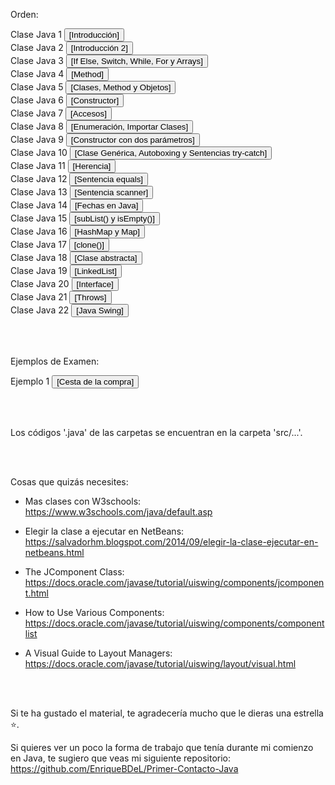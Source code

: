 Orden:

<div align="left">
  Clase Java 1 
  <a href="https://github.com/EnriqueBDeL/Clases-Java/blob/main/Clase%20Java%201.java" target="_blank">
    <button>[Introducción]</button>
  </a>
  <br>
  Clase Java 2 
  <a href="https://github.com/EnriqueBDeL/Clases-Java/blob/main/Clase%20Java%202.java" target="_blank">
    <button>[Introducción 2]</button>
  </a>
  <br>
  Clase Java 3 
  <a href="https://github.com/EnriqueBDeL/Clases-Java/blob/main/Clase%20Java%203.java" target="_blank">
    <button>[If Else, Switch, While, For y Arrays]</button>
  </a>
  <br>
  Clase Java 4 
  <a href="https://github.com/EnriqueBDeL/Clases-Java/blob/main/Clase%20Java%204.java" target="_blank">
    <button>[Method]</button>
  </a>
  <br>
  Clase Java 5 
  <a href="https://github.com/EnriqueBDeL/Clases-Java/blob/main/Clase%20Java%205.java" target="_blank">
    <button>[Clases, Method y Objetos]</button>
  </a>
  <br>
  Clase Java 6 
  <a href="https://github.com/EnriqueBDeL/Clases-Java/blob/main/Clase%20Java%206.java" target="_blank">
    <button>[Constructor]</button>
  </a>
  <br>
  Clase Java 7 
  <a href="https://github.com/EnriqueBDeL/Clases-Java/blob/main/Clase%20Java%207/src/clase/java/pkg7/PorDefecto.java" target="_blank">
    <button>[Accesos]</button>
  </a>
  <br>
  Clase Java 8 
  <a href="https://github.com/EnriqueBDeL/Clases-Java/blob/main/Clase%20Java%208/src/clase/java/pkg8/ClaseJava8.java" target="_blank">
    <button>[Enumeración, Importar Clases]</button>
  </a>
  <br>
  Clase Java 9 
  <a href="https://github.com/EnriqueBDeL/Clases-Java/blob/main/Clase%20Java%209.java" target="_blank">
    <button>[Constructor con dos parámetros]</button>
  </a>
  <br>
  Clase Java 10 
  <a href="https://github.com/EnriqueBDeL/Clases-Java/blob/main/Clase%20Java%2010.java" target="_blank">
    <button>[Clase Genérica, Autoboxing y Sentencias try-catch]</button>
  </a>
  <br>
  Clase Java 11 
  <a href="https://github.com/EnriqueBDeL/Clases-Java/tree/main/Clase%20Java%2011" target="_blank">
    <button>[Herencia]</button>
  </a>
  <br>
  Clase Java 12 
  <a href="https://github.com/EnriqueBDeL/Clases-Java/blob/main/Clase%20Java%2012.java" target="_blank">
    <button>[Sentencia equals]</button>
  </a>
  <br>
  Clase Java 13 
  <a href="https://github.com/EnriqueBDeL/Clases-Java/blob/main/Clase%20Java%2013.java" target="_blank">
    <button>[Sentencia scanner]</button>
  </a>
  <br>
  Clase Java 14 
  <a href="https://github.com/EnriqueBDeL/Clases-Java/blob/main/Clase%20Java%2014.java" target="_blank">
    <button>[Fechas en Java]</button>
  </a>
  <br>
  Clase Java 15 
  <a href="https://github.com/EnriqueBDeL/Clases-Java/blob/main/Clase%20Java%2015.java" target="_blank">
    <button>[subList() y isEmpty()]</button>
  </a>
  <br>
  Clase Java 16 
  <a href="https://github.com/EnriqueBDeL/Clases-Java/blob/main/Clase%20Java%2016.java" target="_blank">
    <button>[HashMap y Map]</button>
  </a>
    <br>
  Clase Java 17 
  <a href="https://github.com/EnriqueBDeL/Clases-Java/blob/main/Clase%20Java%2017.java" target="_blank">
    <button>[clone()]</button>
  </a>
   <br>
  Clase Java 18 
  <a href="https://github.com/EnriqueBDeL/Clases-Java/tree/main/Clase%20Java%2018" target="_blank">
    <button>[Clase abstracta]</button>
  </a>
    <br> 
  Clase Java 19
  <a href="https://github.com/EnriqueBDeL/Clases-Java/blob/main/Clase%20Java%2019.java" target="_blank">
    <button>[LinkedList]</button>
  </a>
    <br>
    Clase Java 20
  <a href="https://github.com/EnriqueBDeL/Clases-Java/tree/main/Clase%20Java%2020" target="_blank">
    <button>[Interface]</button>
  </a>
    <br>
      Clase Java 21
  <a href="https://github.com/EnriqueBDeL/Clases-Java/blob/main/Clase%20Java%2021.java" target="_blank">
    <button>[Throws]</button>
  </a>
   <br>
      Clase Java 22
  <a href="https://github.com/EnriqueBDeL/Clases-Java/blob/main/Clase%20Java%2022.java" target="_blank">
    <button>[Java Swing]</button>
  </a>
</div>

<br><br>

Ejemplos de Examen:

<div>
  Ejemplo 1
  <a href="https://github.com/EnriqueBDeL/Clases-Java/tree/main/Ejemplo%20Examen" target="_blank">
    <button>[Cesta de la compra]</button>
  </a>
</div>


<br><br>

Los códigos '.java' de las carpetas se encuentran en la carpeta 'src/...'.

<br><br>

Cosas que quizás necesites:

- Mas clases con W3schools: https://www.w3schools.com/java/default.asp

- Elegir la clase a ejecutar en NetBeans: https://salvadorhm.blogspot.com/2014/09/elegir-la-clase-ejecutar-en-netbeans.html
  
- The JComponent Class: https://docs.oracle.com/javase/tutorial/uiswing/components/jcomponent.html
  
- How to Use Various Components: https://docs.oracle.com/javase/tutorial/uiswing/components/componentlist
  
- A Visual Guide to Layout Managers: https://docs.oracle.com/javase/tutorial/uiswing/layout/visual.html
  

<br><br>

Si te ha gustado el material, te agradecería mucho que le dieras una estrella ⭐.


Si quieres ver un poco la forma de trabajo que tenía durante mi comienzo en Java, te sugiero que veas mi siguiente repositorio: https://github.com/EnriqueBDeL/Primer-Contacto-Java
